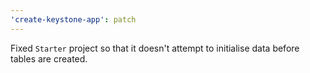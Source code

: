 ```yaml
---
'create-keystone-app': patch
---
```


Fixed `Starter` project so that it doesn't attempt to initialise data before tables are created.
